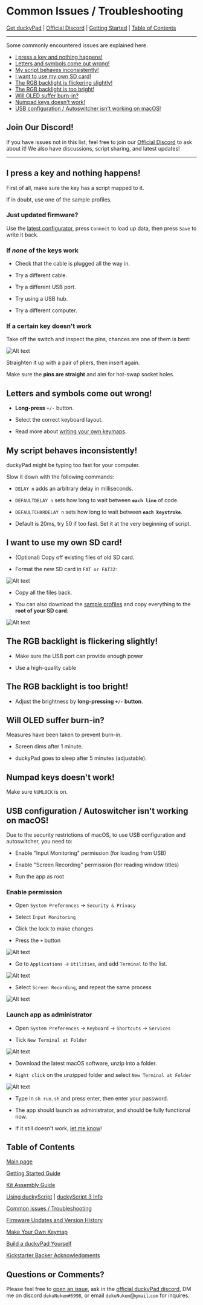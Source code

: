 # Common Issues / Troubleshooting

[Get duckyPad](https://www.tindie.com/products/21984/) | [Official Discord](https://discord.gg/4sJCBx5) | [Getting Started](getting_started.md) | [Table of Contents](#table-of-contents)

----

Some commonly encountered issues are explained here.

- [I press a key and nothing happens!](#i-press-a-key-and-nothing-happens)
- [Letters and symbols come out wrong!](#letters-and-symbols-come-out-wrong)
- [My script behaves inconsistently!](#my-script-behaves-inconsistently)
- [I want to use my own SD card!](#i-want-to-use-my-own-sd-card)
- [The RGB backlight is flickering slightly!](#the-rgb-backlight-is-flickering-slightly)
- [The RGB backlight is too bright!](#the-rgb-backlight-is-too-bright)
- [Will OLED suffer burn-in?](#will-oled-suffer-burn-in)
- [Numpad keys doesn't work!](#numpad-keys-doesnt-work)
- [USB configuration / Autoswitcher isn't working on macOS!](#usb-configuration--autoswitcher-isnt-working-on-macos)

## Join Our Discord!

If you have issues not in this list, feel free to join our [Official Discord](https://discord.gg/4sJCBx5) to ask about it! We also have discussions, script sharing, and latest updates!

----

## I press a key and nothing happens!

First of all, make sure the key has a script mapped to it.

If in doubt, use one of the sample profiles.

### Just updated firmware?

Use the [latest configurator](https://github.com/dekuNukem/duckyPad/releases/latest), press `Connect` to load up data, then press `Save` to write it back.

### If *none* of the keys work

* Check that the cable is plugged all the way in.

* Try a different cable.

* Try a different USB port.

* Try using a USB hub.

* Try a different computer.

### If a certain key doesn't work

Take off the switch and inspect the pins, chances are one of them is bent:

![Alt text](../resources/photos/trouble/bent.jpg)

Straighten it up with a pair of pliers, then insert again.

Make sure the **pins are straight** and aim for hot-swap socket holes.

## Letters and symbols come out wrong!

* **Long-press** `+/-` button.

* Select the correct keyboard layout.

* Read more about [writing your own keymaps](https://github.com/dekuNukem/duckyPad/blob/master/keymap_instructions.md).

## My script behaves inconsistently!

duckyPad might be typing too fast for your computer.

Slow it down with the following commands:

* `DELAY n` adds an arbitrary delay in milliseconds.

* `DEFAULTDELAY n` sets how long to wait between **`each line`** of code.

* `DEFAULTCHARDELAY n` sets how long to wait between **`each keystroke`**.

* Default is 20ms, try 50 if too fast. Set it at the very beginning of script.

## I want to use my own SD card!

* (Optional) Copy off existing files of old SD card.

* Format the new SD card in `FAT or FAT32`:

![Alt text](../resources/photos/trouble/format.PNG)

* Copy all the files back.

* You can also download the [sample profiles](https://github.com/dekuNukem/duckyPad/raw/master/sample_profiles.zip) and copy everything to the **root of your SD card**:

![Alt text](../resources/photos/trouble/sample_pf.png)

## The RGB backlight is flickering slightly!

* Make sure the USB port can provide enough power

* Use a high-quality cable

## The RGB backlight is too bright!

* Adjust the brightness by **long-pressing `+/-` button**.

## Will OLED suffer burn-in?

Measures have been taken to prevent burn-in.

* Screen dims after 1 minute.

* duckyPad goes to sleep after 5 minutes (adjustable).

## Numpad keys doesn't work!

Make sure `NUMLOCK` is on.

## USB configuration / Autoswitcher isn't working on macOS!

Due to the security restrictions of macOS, to use USB configuration and autoswitcher, you need to:

* Enable "Input Monitoring" permission (for loading from USB)

* Enable "Screen Recording" permission (for reading window titles)

* Run the app as root

### Enable permission

* Open `System Preferences` -> `Security & Privacy`

* Select `Input Monitoring`

* Click the lock to make changes

* Press the `+` button

![Alt text](../resources/photos/trouble/input_mon.png)

* Go to `Applications` -> `Utilities`, and add `Terminal` to the list.

![Alt text](../resources/photos/trouble/select_term.png)

* Select `Screen Recording`, and repeat the same process

![Alt text](../resources/photos/trouble/screen_rec.png)

### Launch app as administrator

* Open `System Preferences` -> `Keyboard` -> `Shortcuts` -> `Services`

* Tick `New Terminal at Folder`

![Alt text](../resources/photos/trouble/terminal.png)

* Download the latest macOS software, unzip into a folder.

* `Right click` on the unzipped folder and select `New Terminal at Folder`

![Alt text](../resources/photos/trouble/right.png)

* Type in `sh run.sh` and press enter, then enter your password.

* The app should launch as administrator, and should be fully functional now.

* If it still doesn't work, [let me know](#questions-or-comments)!

## Table of Contents

[Main page](README.md)

[Getting Started Guide](getting_started.md)

[Kit Assembly Guide](kit_assembly_guide.md)

[Using duckyScript](duckyscript_info.md) | [duckyScript 3 Info](duckyscript3_instructions.md)

[Common issues / Troubleshooting](troubleshooting.md)

[Firmware Updates and Version History](firmware_updates_and_version_history.md)

[Make Your Own Keymap](./keymap_instructions.md)

[Build a duckyPad Yourself](build_it_yourself.md)

[Kickstarter Backer Acknowledgments](kickstarter_backers.md)

## Questions or Comments?

Please feel free to [open an issue](https://github.com/dekuNukem/duckypad/issues), ask in the [official duckyPad discord](https://discord.gg/4sJCBx5), DM me on discord `dekuNukem#6998`, or email `dekuNukem`@`gmail`.`com` for inquires.
